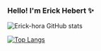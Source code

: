 ### Hello! I'm Erick Hebert ✨

![Erick-hora GitHub stats](https://github-readme-stats.vercel.app/api?username=Erick-hora&show_icons=true&theme=dracula)

[![Top Langs](https://github-readme-stats.vercel.app/api/top-langs/?username=anuraghazra)](https://github.com/anuraghazra/github-readme-stats)
